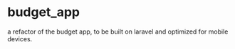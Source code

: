 # budget_app
a refactor of the budget app, to be built on laravel and optimized for mobile devices.
